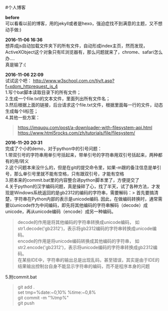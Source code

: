 ﻿#个人博客

**before**  
可以看看以前的博客，用的jekyll或者是hexo，强迫症找不到满意的主题，又不想动手做:)   

**2016-11-06 16:36**  
想弄成js自动加载文件夹下的所有文件，自动形成index主页，然而发现，ActiveXObject这个对象只有IE浏览器有，那么问题就来了，chrome、safari怎么办....  
真是输了:(


**2016-11-06 22:09**  
试试这个吧： http://www.w3school.com.cn/tiy/t.asp?f=xdom_httprequest_js_4   
1.写个bat脚本读取目录下的所有文件；  
2.生成一个file.txt的文本文件，里面列出所有文件名；  
3.然后根据上面的链接，后台请求这个file.txt文件，根据里面每一行的文件，动态生成每个li标签；  
4.其他一些方案：  
> https://imququ.com/post/a-downloader-with-filesystem-api.html
> https://www.html5rocks.com/zh/tutorials/file/filesystem/


**2016-11-20 20:31**   
完成了个小的demo，对于python中的引号问题：  
1.带双引号的字符串用单引号括起来，带单引号的字符串用双引号括起来，两种都有的用/转义  
2.这个问题本来没什么的，但是在git的提交命令里，如果-m跟的备注信息是单引号，那么单引号里就不能有空格，只有跟双引号，才能有空格  
3.把本来的commit.bat里的内容整合进python脚本里了，方便提交了  
4.关于python的汉字编码问题，真是操碎了心，找了半天，试了各种方法，才发现是Windows系统返回的是gb2312的编码的字符串，需要解码：> 首先要搞清楚，字符串在Python内部的表示是unicode编码. 因此，在做编码转换时，通常需要以unicode作为中间编码，即先将其他编码的字符串解码（decode）成unicode，再从unicode编码（encode）成另一种编码。 
> decode的作用是将其他编码的字符串转换成unicode编码， 如str1.decode('gb2312')，表示将gb2312编码的字符串转换成unicode编码。  
> encode的作用是将unicode编码转换成其他编码的字符串， 如str2.encode('gb2312')，表示将unicode编码的字符串转换成gb2312编码。   
> 在某些IDE中，字符串的输出总是出现乱码，甚至错误，其实是由于IDE的结果输出控制台自身不能显示字符串的编码，而不是程序本身的问题     


5.附commit.bat   
> git add .  
> set tmp=%date:~0,10% %time:~0,8%  
> git commit -m "%tmp%"  
> git push  


